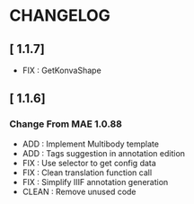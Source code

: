 # CHANGELOG 

## [ 1.1.7]

- FIX : GetKonvaShape 

## [ 1.1.6]

### Change From MAE 1.0.88
- ADD : Implement Multibody template 
- ADD : Tags suggestion in annotation edition
- FIX : Use selector to get config data
- FIX : Clean translation function call
- FIX : Simplify IIIF annotation generation
- CLEAN : Remove unused code
